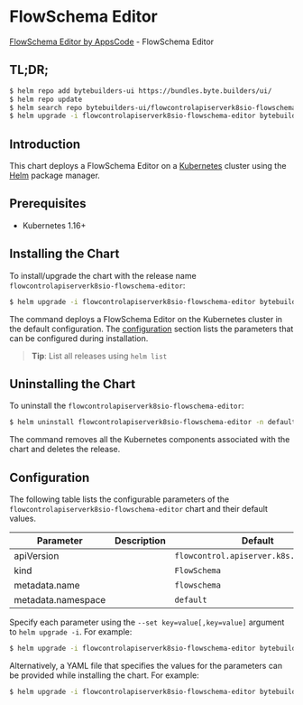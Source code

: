 # FlowSchema Editor

[FlowSchema Editor by AppsCode](https://byte.builders) - FlowSchema Editor

## TL;DR;

```bash
$ helm repo add bytebuilders-ui https://bundles.byte.builders/ui/
$ helm repo update
$ helm search repo bytebuilders-ui/flowcontrolapiserverk8sio-flowschema-editor --version=v0.3.1
$ helm upgrade -i flowcontrolapiserverk8sio-flowschema-editor bytebuilders-ui/flowcontrolapiserverk8sio-flowschema-editor -n default --create-namespace --version=v0.3.1
```

## Introduction

This chart deploys a FlowSchema Editor on a [Kubernetes](http://kubernetes.io) cluster using the [Helm](https://helm.sh) package manager.

## Prerequisites

- Kubernetes 1.16+

## Installing the Chart

To install/upgrade the chart with the release name `flowcontrolapiserverk8sio-flowschema-editor`:

```bash
$ helm upgrade -i flowcontrolapiserverk8sio-flowschema-editor bytebuilders-ui/flowcontrolapiserverk8sio-flowschema-editor -n default --create-namespace --version=v0.3.1
```

The command deploys a FlowSchema Editor on the Kubernetes cluster in the default configuration. The [configuration](#configuration) section lists the parameters that can be configured during installation.

> **Tip**: List all releases using `helm list`

## Uninstalling the Chart

To uninstall the `flowcontrolapiserverk8sio-flowschema-editor`:

```bash
$ helm uninstall flowcontrolapiserverk8sio-flowschema-editor -n default
```

The command removes all the Kubernetes components associated with the chart and deletes the release.

## Configuration

The following table lists the configurable parameters of the `flowcontrolapiserverk8sio-flowschema-editor` chart and their default values.

|     Parameter      | Description |                      Default                      |
|--------------------|-------------|---------------------------------------------------|
| apiVersion         |             | <code>flowcontrol.apiserver.k8s.io/v1beta1</code> |
| kind               |             | <code>FlowSchema</code>                           |
| metadata.name      |             | <code>flowschema</code>                           |
| metadata.namespace |             | <code>default</code>                              |


Specify each parameter using the `--set key=value[,key=value]` argument to `helm upgrade -i`. For example:

```bash
$ helm upgrade -i flowcontrolapiserverk8sio-flowschema-editor bytebuilders-ui/flowcontrolapiserverk8sio-flowschema-editor -n default --create-namespace --version=v0.3.1 --set apiVersion=flowcontrol.apiserver.k8s.io/v1beta1
```

Alternatively, a YAML file that specifies the values for the parameters can be provided while
installing the chart. For example:

```bash
$ helm upgrade -i flowcontrolapiserverk8sio-flowschema-editor bytebuilders-ui/flowcontrolapiserverk8sio-flowschema-editor -n default --create-namespace --version=v0.3.1 --values values.yaml
```
